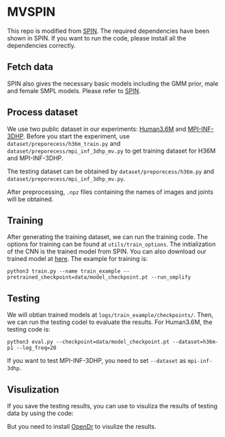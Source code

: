 # MVSPIN
This repo is modified from [SPIN](https://github.com/nkolot/SPIN). The required dependencies have been shown in SPIN. If you want to run the code, please install all the dependencies correctly.
## Fetch data
SPIN also gives the necessary basic models including the GMM prior, male and female SMPL models. Please refer to [SPIN](https://github.com/nkolot/SPIN).
## Process dataset
We use two public dataset in our experiments: [Human3.6M](http://vision.imar.ro/human3.6m/description.php) and [MPI-INF-3DHP](http://gvv.mpi-inf.mpg.de/3dhp-dataset/).
Before you start the experiment, use ```dataset/preporecess/h36m_train.py``` and ```dataset/preporecess/mpi_inf_3dhp_mv.py``` to get training dataset for H36M and MPI-INF-3DHP. 

The testing dataset can be obtained by ```dataset/preporecess/h36m.py``` and ```dataset/preporecess/mpi_inf_3dhp_mv.py```.

After preprocessing, ```.npz``` files containing the names of images and joints will be obtained. 
## Training
After generating the training dataset, we can run the training code. The options for training can be found at ```utils/train_options```. The initialization of the CNN is the trained model from SPIN. You can also download our trained model at [here](https://drive.google.com/drive/folders/1kvpEyzXz8k5vhmLQnlLzQD7Qf-xvjY_T?usp=sharing). The example for training is:
```
python3 train.py --name train_example --pretrained_checkpoint=data/model_checkpoint.pt --run_smplify
```
## Testing
We will obtian trained models at ```logs/train_example/checkpoints/```. Then, we can run the testing codel to evaluate the results. For Human3.6M, the testing code is:
```
python3 eval.py --checkpoint=data/model_checkpoint.pt --dataset=h36m-p1 --log_freq=20
```
If you want to test MPI-INF-3DHP, you need to set ```--dataset``` as ```mpi-inf-3dhp```. 
## Visulization
If you save the testing results, you can use to visuliza the results of testing data by using the code:

But you need to install [OpenDr](https://github.com/mattloper/opendr/wiki) to visulize the results.
